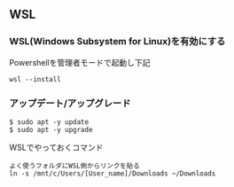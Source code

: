 ## WSL

### WSL(Windows Subsystem for Linux)を有効にする
Powershellを管理者モードで起動し下記
```
wsl --install
```

### アップデート/アップグレード
```
$ sudo apt -y update
$ sudo apt -y upgrade
```

WSLでやっておくコマンド
```
よく使うフォルダにWSL側からリンクを貼る
ln -s /mnt/c/Users/[User_name]/Downloads ~/Downloads

```

